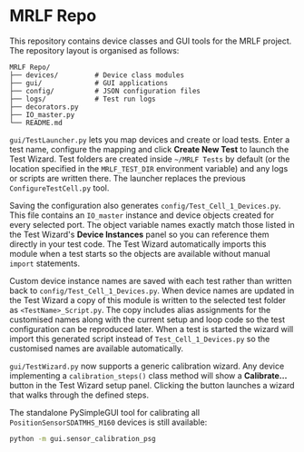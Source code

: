 # MRLF Repo

This repository contains device classes and GUI tools for the MRLF project. The repository layout is organised as follows:

```
MRLF Repo/
├── devices/         # Device class modules
├── gui/             # GUI applications
├── config/          # JSON configuration files
├── logs/            # Test run logs
├── decorators.py
├── IO_master.py
└── README.md
```

`gui/TestLauncher.py` lets you map devices and create or load tests. Enter a test name, configure the mapping and click **Create New Test** to launch the Test Wizard. Test folders are created inside `~/MRLF Tests` by default (or the location specified in the `MRLF_TEST_DIR` environment variable) and any logs or scripts are written there. The launcher replaces the previous `ConfigureTestCell.py` tool.

Saving the configuration also generates `config/Test_Cell_1_Devices.py`. This
file contains an `IO_master` instance and device objects created for every
selected port. The object variable names exactly match those listed in the
Test Wizard's **Device Instances** panel so you can reference them directly in
your test code. The Test Wizard automatically imports this module when a test
starts so the objects are available without manual `import` statements.

Custom device instance names are saved with each test rather than written back
to `config/Test_Cell_1_Devices.py`. When device names are updated in the Test
Wizard a copy of this module is written to the selected test folder as
`<TestName>_Script.py`.
The copy includes alias assignments for the customised names along with the
current setup and loop code so the test configuration can be reproduced later.
When a test is started the wizard will import this generated script instead of
`Test_Cell_1_Devices.py` so the customised names are available automatically.

`gui/TestWizard.py` now supports a generic calibration wizard. Any device
implementing a `calibration_steps()` class method will show a **Calibrate…**
button in the Test Wizard setup panel. Clicking the button launches a wizard
that walks through the defined steps.

The standalone PySimpleGUI tool for calibrating all
`PositionSensorSDATMHS_M160` devices is still available:

```bash
python -m gui.sensor_calibration_psg
```
